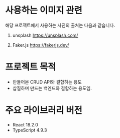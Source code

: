 # 사용하는 이미지 관련
해당 프로젝트에서 사용하는 사진의 출처는 다음과 같습니다.

1. unsplash
https://unsplash.com/

2. Faker.js
https://fakerjs.dev/

# 프로젝트 목적
- 만들어본 CRUD API와 결합하는 용도
- 삽질하며 만드는 백엔드와 결합하는 용도임.

# 주요 라이브러리 버전
- React 18.2.0
- TypeScript 4.9.3